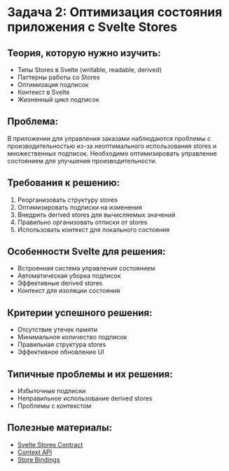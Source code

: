 # Задача 2: Оптимизация состояния приложения с Svelte Stores

## Теория, которую нужно изучить:
- Типы Stores в Svelte (writable, readable, derived)
- Паттерны работы со Stores
- Оптимизация подписок
- Контекст в Svelte
- Жизненный цикл подписок

## Проблема:
В приложении для управления заказами наблюдаются проблемы с производительностью из-за неоптимального использования stores и множественных подписок. Необходимо оптимизировать управление состоянием для улучшения производительности.

## Требования к решению:
1. Реорганизовать структуру stores
2. Оптимизировать подписки на изменения
3. Внедрить derived stores для вычисляемых значений
4. Правильно организовать отписки от stores
5. Использовать контекст для локального состояния

## Особенности Svelte для решения:
- Встроенная система управления состоянием
- Автоматическая уборка подписок
- Эффективные derived stores
- Контекст для изоляции состояния

## Критерии успешного решения:
- Отсутствие утечек памяти
- Минимальное количество подписок
- Правильная структура stores
- Эффективное обновление UI

## Типичные проблемы и их решения:
- Избыточные подписки
- Неправильное использование derived stores
- Проблемы с контекстом

## Полезные материалы:
- [Svelte Stores Contract](https://svelte.dev/docs#component-format-script-4-prefix-stores-with-$-to-access-their-values)
- [Context API](https://svelte.dev/tutorial/context-api)
- [Store Bindings](https://svelte.dev/tutorial/store-bindings)
